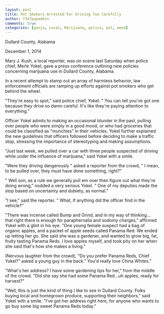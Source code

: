 ```yaml
---
layout: post
title: Pot Smokers Arrested For Driving Too Carefully
author: 7347pwpadmin
comments: true
categories: [ganja, Local, Marijuana, police, pot, weed]
---
```

Dullard County, Alabama

December 1, 2014

Mary J. Kush, a local reporter, was on scene last Saturday when police chief, Merle Yokel, gave a press conference outlining new policies concerning marijuana use in Dullard County, Alabama.

In a recent attempt to stamp out an array of harmless behavior, law enforcement officials are ramping up efforts against pot smokers who get behind the wheel.

"They're easy to spot," said police chief, Yokel. " You can tell you've got one because they drive so damn careful. It's like they're paying attention to everything."

Officer Yokel admits to making an occasional blunder in the past, pulling over people who were simply in a good mood, or who had groceries that could be classified as "munchies" in their vehicles. Yokel further explained the new guidelines that officers followed before deciding to make a traffic stop, stressing the importance of stereotyping and making assumptions.

"Just last week, we pulled over a car with three people suspected of driving while under the influence of marijuana," said Yokel with a smile.

"Were they driving dangerously " asked a reporter from the crowd, " I mean, to be pulled over, they must have done something, right?"

" Well son, as a rule we generally pull em over then figure out what they're doing wrong," nodded a very serious Yokel. " One of my deputies made the stop based on uncertainty and dubiety, as normal."

"I see," said the reporter. " What, if anything did the officer find in the vehicle?"

"There was incense called Bump and Grind, and in my way of thinking... that right there is enough for paraphernalia and sodomy charges," affirmed Yokel with a glint in his eye. "One young female suspect had a bag of organic apples, and a packet of apple seeds called Panama Red. We ended up letting her go. She said she was a gardener, and wanted to grow big, fat, fruity tasting Panama Reds. I love apples myself, and took pity on her when she said that's how she makes a living."

(Nervous laughter from the crowd), "Do you prefer Panama Reds, Chief Yokel?" asked a young guy in the back." You'd really love China Whites."

"What's her address? I have some gardening tips for her," from the middle of the crowd. "Did she say she had some Panama Red...uh apples, ready for harvest?"

"Well, this is just the kind of thing I like to see in Dullard County. Folks buying local and homegrown produce, supporting their neighbors," said Yokel with a smile. "I've got her address right here, for anyone who wants to go buy some big sweet Panama Reds today."
